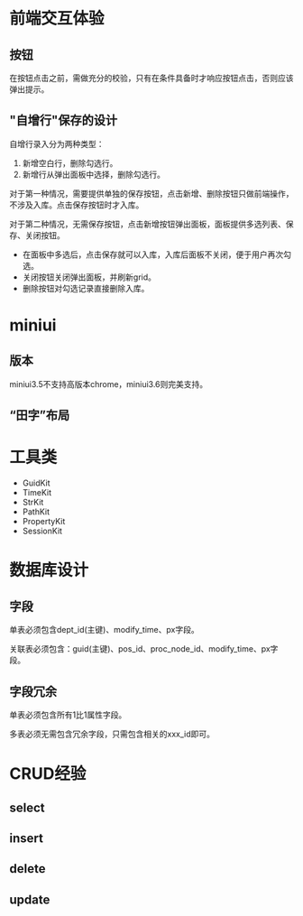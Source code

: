 # 前端交互体验

## 按钮

在按钮点击之前，需做充分的校验，只有在条件具备时才响应按钮点击，否则应该弹出提示。

## "自增行"保存的设计

自增行录入分为两种类型：

1. 新增空白行，删除勾选行。
2. 新增行从弹出面板中选择，删除勾选行。

对于第一种情况，需要提供单独的保存按钮，点击新增、删除按钮只做前端操作，不涉及入库。点击保存按钮时才入库。

对于第二种情况，无需保存按钮，点击新增按钮弹出面板，面板提供多选列表、保存、关闭按钮。

- 在面板中多选后，点击保存就可以入库，入库后面板不关闭，便于用户再次勾选。
- 关闭按钮关闭弹出面板，并刷新grid。
- 删除按钮对勾选记录直接删除入库。

# miniui

## 版本

miniui3.5不支持高版本chrome，miniui3.6则完美支持。

## “田字”布局

# 工具类

* GuidKit
* TimeKit
* StrKit
* PathKit
* PropertyKit
* SessionKit

# 数据库设计

## 字段

单表必须包含dept_id(主键)、modify_time、px字段。

关联表必须包含：guid(主键)、pos_id、proc_node_id、modify_time、px字段。

## 字段冗余

单表必须包含所有1比1属性字段。

多表必须无需包含冗余字段，只需包含相关的xxx_id即可。



# CRUD经验

## select

## insert

## delete

## update



